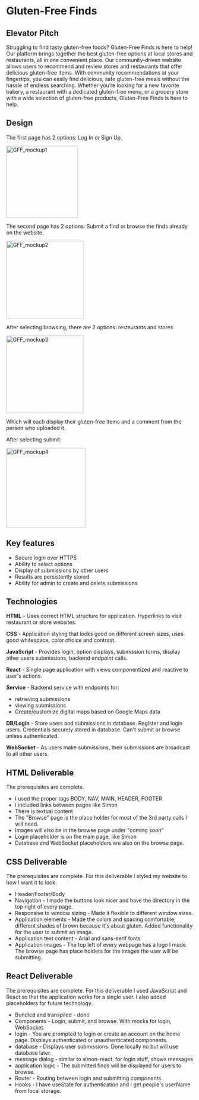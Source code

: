 # Gluten-Free Finds
## Elevator Pitch
Struggling to find tasty gluten-free foods? Gluten-Free Finds is here to help! Our platform brings together the best gluten-free options at local stores and restaurants, all in one convenient place. Our community-driven website allows users to recommend and review stores and restaurants that offer delicious gluten-free items. With community recommendations at your fingertips, you can easily find delicious, safe gluten-free meals without the hassle of endless searching. Whether you’re looking for a new favorite bakery, a restaurant with a dedicated gluten-free menu, or a grocery store with a wide selection of gluten-free products, Gluten-Free Finds is here to help.


## Design
The first page has 2 options: Log In or Sign Up.

<img width="193" alt="GFF_mockup1" src="https://github.com/user-attachments/assets/bceb5d85-d750-49b8-8243-452f07390b12">

The second page has 2 options: Submit a find or browse the finds already on the website.

<img width="209" alt="GFF_mockup2" src="https://github.com/user-attachments/assets/3d1cf88f-9f66-4eef-aa7a-68850cece89a">

After selecting browsing, there are 2 options: restaurants and stores

<img width="208" alt="GFF_mockup3" src="https://github.com/user-attachments/assets/4b303cdb-df1d-4d68-b9f5-dcefea677f99">

Which will each display their gluten-free items and a comment from the person who uploaded it.

After selecting submit:

<img width="214" alt="GFF_mockup4" src="https://github.com/user-attachments/assets/326e248d-788c-49f0-bc64-e3a4b4e7ac9f">

## Key features
* Secure login over HTTPS
* Ability to select options
* Display of submissions by other users
* Results are persistently stored
* Ability for admin to create and delete submissions
## Technologies
**HTML** - Uses correct HTML structure for application. Hyperlinks to visit restaurant or store websites.

**CSS** - Application styling that looks good on different screen sizes, uses good whitespace, color choice and contrast.

**JavaScript** - Provides login, option displays, submission forms, display other users submissions, backend endpoint calls.

**React** - Single page application with views componentized and reactive to user's actions.

**Service** - Backend service with endpoints for:
* retrieving submissions
* viewing submissions
* Create/customize digital maps based on Google Maps data

**DB/Login** - Store users and submissions in database. Register and login users. Credentials securely stored in database. Can't submit or browse unless authenticated.

**WebSocket** - As users make submissions, their submissions are broadcast to all other users.

## HTML Deliverable
The prerequisites are complete.
* I used the proper tags BODY, NAV, MAIN, HEADER, FOOTER
* I included links between pages like Simon
* There is textual content
* The "Browse" page is the place holder for most of the 3rd party calls I will need.
* Images will also be in the browse page under "coming soon"
* Login placeholder is on the main page, like Simon
* Database and WebSocket placeholders are also on the browse page.

## CSS Deliverable
The prerequisites are complete.
For this deliverable I styled my website to how I want it to look.
* Header/Footer/Body
* Navigation - I made the buttons look nicer and have the directory in the top right of every page.
* Responsive to window sizing - Made it flexible to different window sizes.
* Application elements - Made the colors and spacing comfortable, different shades of brown because it's about gluten. Added functionality for the user to submit an image.
* Application text content - Arial and sans-serif fonts
* Application images - The top left of every webpage has a logo I made. The browse page has place holders for the images the user will be submitting.

## React Deliverable
The prerequisites are complete.
For this deliverable I used JavaScript and React so that the application works for a single user. I also added placeholders for future technology.


 * Bundled and transpiled - done
 * Components - Login, submit, and browse. With mocks for login, WebSocket.
 * login - You are prompted to login or create an account on the home page. Displays authenticated or unauthenticated components.
 * database - Displays user submissions. Done locally no but will use database later.
 * message dialog - similar to simon-react, for login stuff, shows messages
 * application logic - The submitted finds will be displayed for users to browse.
 * Router - Routing between login and submitting components.
 * Hooks - I have useState for authentication and I get people's userName from local storage.
